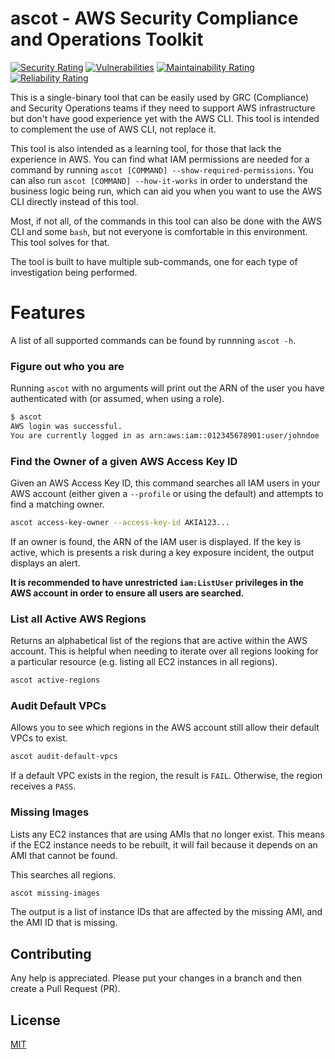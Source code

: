 # ascot - AWS Security Compliance and Operations Toolkit

[![Security Rating](https://sonarcloud.io/api/project_badges/measure?project=scottbrown_ascot&metric=security_rating)](https://sonarcloud.io/summary/new_code?id=scottbrown_ascot)
[![Vulnerabilities](https://sonarcloud.io/api/project_badges/measure?project=scottbrown_ascot&metric=vulnerabilities)](https://sonarcloud.io/summary/new_code?id=scottbrown_ascot)
[![Maintainability Rating](https://sonarcloud.io/api/project_badges/measure?project=scottbrown_ascot&metric=sqale_rating)](https://sonarcloud.io/summary/new_code?id=scottbrown_ascot)
[![Reliability Rating](https://sonarcloud.io/api/project_badges/measure?project=scottbrown_ascot&metric=reliability_rating)](https://sonarcloud.io/summary/new_code?id=scottbrown_ascot)

This is a single-binary tool that can be easily used by GRC (Compliance)
and Security Operations teams if they need to support AWS infrastructure
but don't have good experience yet with the AWS CLI.  This tool is intended
to complement the use of AWS CLI, not replace it.

This tool is also intended as a learning tool, for those that lack the
experience in AWS.  You can find what IAM permissions are needed for a
command by running `ascot [COMMAND] --show-required-permissions`.  You
can also run `ascot [COMMAND] --how-it-works` in order to understand the
business logic being run, which can aid you when you want to use the
AWS CLI directly instead of this tool.

Most, if not all, of the commands in this tool can also be done with
the AWS CLI and some `bash`, but not everyone is comfortable in this
environment.  This tool solves for that.

The tool is built to have multiple sub-commands, one for each type of
investigation being performed.

# Features

A list of all supported commands can be found by runnning `ascot -h`.

### Figure out who you are

Running `ascot` with no arguments will print out the ARN of the user you
have authenticated with (or assumed, when using a role).

```bash
$ ascot
AWS login was successful.
You are currently logged in as arn:aws:iam::012345678901:user/johndoe
```

### Find the Owner of a given AWS Access Key ID

Given an AWS Access Key ID, this command searches all IAM users in your
AWS account (either given a `--profile` or using the default) and attempts
to find a matching owner.

```bash
ascot access-key-owner --access-key-id AKIA123...
```

If an owner is found, the ARN of the IAM user is displayed.  If the key
is active, which is presents a risk during a key exposure incident, the
output displays an alert.

**It is recommended to have unrestricted `iam:ListUser` privileges in the
AWS account in order to ensure all users are searched.**

### List all Active AWS Regions

Returns an alphabetical list of the regions that are active within the
AWS account.  This is helpful when needing to iterate over all regions
looking for a particular resource (e.g. listing all EC2 instances in all
regions).

```bash
ascot active-regions
```

### Audit Default VPCs

Allows you to see which regions in the AWS account still allow their
default VPCs to exist.

```bash
ascot audit-default-vpcs
```

If a default VPC exists in the region, the result is `FAIL`.  Otherwise,
the region receives a `PASS`.

### Missing Images

Lists any EC2 instances that are using AMIs that no longer exist.  This
means if the EC2 instance needs to be rebuilt, it will fail because it
depends on an AMI that cannot be found.

This searches all regions.

```bash
ascot missing-images
```

The output is a list of instance IDs that are affected by the missing
AMI, and the AMI ID that is missing.

## Contributing

Any help is appreciated.  Please put your changes in a branch and then
create a Pull Request (PR).

## License

[MIT](LICENSE)
